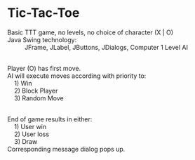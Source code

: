 # Tic-Tac-Toe
Basic TTT game, no levels, no choice of character (X | O) <br/>
Java Swing technology: <br/> &nbsp;&nbsp;&nbsp;&nbsp;&nbsp;&nbsp;&nbsp;&nbsp;&nbsp;
JFrame, JLabel, JButtons, JDialogs, Computer 1 Level AI <br/><br/>

Player (O) has first move. <br/>
AI will execute moves according with priority to:<br/> &nbsp;&nbsp;&nbsp;
    1) Win <br/> &nbsp;&nbsp;&nbsp;
    2) Block Player <br/> &nbsp;&nbsp;&nbsp;
    3) Random Move <br/> <br/>
    
End of game results in either: <br/> &nbsp;&nbsp;&nbsp;
    1) User win <br/> &nbsp;&nbsp;&nbsp;
    2) User loss <br/> &nbsp;&nbsp;&nbsp;
    3) Draw <br/>
Corresponding message dialog pops up.


